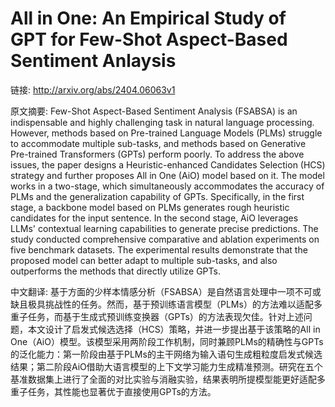 # All in One: An Empirical Study of GPT for Few-Shot Aspect-Based Sentiment Anlaysis

链接: http://arxiv.org/abs/2404.06063v1

原文摘要:
Few-Shot Aspect-Based Sentiment Analysis (FSABSA) is an indispensable and
highly challenging task in natural language processing. However, methods based
on Pre-trained Language Models (PLMs) struggle to accommodate multiple
sub-tasks, and methods based on Generative Pre-trained Transformers (GPTs)
perform poorly. To address the above issues, the paper designs a
Heuristic-enhanced Candidates Selection (HCS) strategy and further proposes All
in One (AiO) model based on it. The model works in a two-stage, which
simultaneously accommodates the accuracy of PLMs and the generalization
capability of GPTs. Specifically, in the first stage, a backbone model based on
PLMs generates rough heuristic candidates for the input sentence. In the second
stage, AiO leverages LLMs' contextual learning capabilities to generate precise
predictions. The study conducted comprehensive comparative and ablation
experiments on five benchmark datasets. The experimental results demonstrate
that the proposed model can better adapt to multiple sub-tasks, and also
outperforms the methods that directly utilize GPTs.

中文翻译:
基于方面的少样本情感分析（FSABSA）是自然语言处理中一项不可或缺且极具挑战性的任务。然而，基于预训练语言模型（PLMs）的方法难以适配多重子任务，而基于生成式预训练变换器（GPTs）的方法表现欠佳。针对上述问题，本文设计了启发式候选选择（HCS）策略，并进一步提出基于该策略的All in One（AiO）模型。该模型采用两阶段工作机制，同时兼顾PLMs的精确性与GPTs的泛化能力：第一阶段由基于PLMs的主干网络为输入语句生成粗粒度启发式候选结果；第二阶段AiO借助大语言模型的上下文学习能力生成精准预测。研究在五个基准数据集上进行了全面的对比实验与消融实验，结果表明所提模型能更好适配多重子任务，其性能也显著优于直接使用GPTs的方法。
